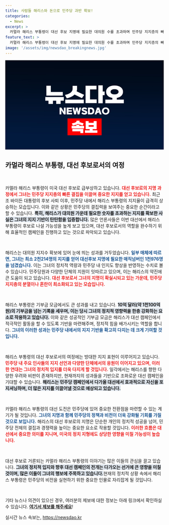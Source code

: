```yaml
---
title: 사람들 해리스와 돈으로 민주당 과반 확보!
categories:
  - News
excerpt: >
  카멀라 해리스 부통령이 대선 후보 지명에 필요한 대의원 수를 초과하며 민주당 지지층의 빠른 결집을 이끌고 있습니다. 기부금도 사상 최대 기록을 경신하며 흥행을 예고하고 있습니다. 해리스의 대권 도전이 과연 어떻게 이어질지 주목됩니다!
feature_text: >
  카멀라 해리스 부통령이 대선 후보 지명에 필요한 대의원 수를 초과하며 민주당 지지층의 빠른 결집을 이끌고 있습니다. 기부금도 사상 최대 기록을 경신하며 흥행을 예고하고 있습니다. 해리스의 대권 도전이 과연 어떻게 이어질지 주목됩니다!
image: '/assets/img/newsdao_breakingnews.jpg'
---
```


<p><img src="/assets/img/newsdao_breakingnews.jpg" alt="pcversion 속보" /></p>

<h2 data-ke-size="size26">카멀라 해리스 부통령, 대선 후보로서의 여정</h2>

<p data-ke-size="size16">&nbsp;</p>

<p>카멀라 해리스 부통령이 미국 대선 후보로 급부상하고 있습니다. <b><span style="color: #ee2323;">대선 후보로의 지명 과정에서 그녀는 민주당 지지층의 빠른 결집을 이끌며 중요한 지지를 얻고 있습니다.</span></b> 최근 조 바이든 대통령의 후보 사퇴 이후, 민주당 내에서 해리스 부통령의 지지율이 급격히 상승하는 모습입니다. 이와 같은 상황은 민주당의 결집력을 보여주는 중요한 순간이라고 할 수 있습니다. <b><span style="background-color: #21538527;">특히, 해리스가 대의원 가운데 필요한 숫자를 초과하는 지지를 확보한 사실은 그녀의 지지 기반이 탄탄함을 입증합니다.</span></b> 많은 언론사들은 이번 대선에서 해리스 부통령이 후보로 나설 가능성을 높게 보고 있으며, 대선 후보로서의 역할을 완수하기 위해 효율적인 캠페인을 진행하고 있는 것으로 파악되고 있습니다.</p>

<p data-ke-size="size16">&nbsp;</p>

<p>해리스는 대의원 지지수 확보에 있어 눈에 띄는 성과를 거두었습니다. <b><span style="color: #1a5490;">일부 매체에 따르면, 그녀는 최소 2천214명의 지지를 얻어 대선후보 지명에 필요한 매직넘버인 1천976명을 넘겼습니다.</span></b> 이는 그녀의 정치적 역량과 민주당 내 인지도 향상을 반영하는 수치로 볼 수 있습니다. 민주당원과 다양한 단체의 지원이 잇따르고 있으며, 이는 해리스의 약진에 큰 도움이 되고 있습니다. <b><span style="color: #ee2323;">대선 후보로서 그녀의 지명이 확실시되고 있는 가운데, 민주당 지지층의 분열이나 혼란이 최소화되고 있는 모습입니다.</span></b></p>

<p data-ke-size="size16">&nbsp;</p>

<p>해리스 부통령은 기부금 모금에서도 큰 성과를 내고 있습니다. <b><span style="background-color: #21538527;">10억 달러(약 1천100억원)의 기부금을 넘는 기록을 세우며, 이는 당시 그녀의 정치적 영향력을 한층 강화하는 요소로 작용하고 있습니다.</span></b> 이와 같은 성공적인 기부금 모금은 해리스가 대선 캠페인에서 적극적인 활동을 할 수 있도록 기반을 마련해주며, 정치적 힘을 배가시키는 역할을 합니다. <b><span style="color: #1a5490;">그녀의 이러한 성과는 민주당 내에서의 지지 기반을 확고히 다지는 데 크게 기여할 것입니다.</span></b></p>

<p data-ke-size="size16">&nbsp;</p>

<p>해리스 부통령의 대선 후보로서의 여정에는 방대한 지지 표현이 이루어지고 있습니다. <b><span style="color: #ee2323;">민주당 내 주요 인사들의 지지 선언과 다양한 단체에서의 응원이 이어지고 있으며, 이러한 연대는 그녀의 정치적 입지를 더욱 다지게 할 것입니다.</span></b> 일각에서는 해리스를 향한 다양한 우려와 비판이 존재하지만, 현재까지의 성과들을 기반으로 조화로운 대선 캠페인을 기대할 수 있습니다. <b><span style="background-color: #21538527;">해리스는 민주당 캠페인에서 다가올 대선에서 효과적으로 자신을 포지셔닝하며, 더 많은 지지를 이끌어낼 것으로 예상되고 있습니다.</span></b></p>

<p data-ke-size="size16">&nbsp;</p>

<p>카멀라 해리스 부통령의 대선 도전은 민주당에 있어 중요한 전환점을 마련할 수 있는 계기가 될 것입니다. <b><span style="color: #1a5490;">그녀의 지명과 함께 민주당의 정책과 비전이 더욱 강화될 기회를 가질 것으로 보입니다.</span></b> 해리스의 대선 후보로의 지명은 단순한 개인의 정치적 성공을 넘어, 민주당 전체의 결집과 경쟁력을 높이는 중요한 요소로 작용할 것입니다. <b><span style="color: #ee2323;">이러한 흐름은 대선에서 중요한 의미를 지니며, 미국의 정치 지형에도 상당한 영향을 미칠 가능성이 높습니다.</span></b></p>

<p data-ke-size="size16">&nbsp;</p>

<p>대선 후보로 거론되는 카멀라 해리스 부통령의 이야기는 많은 이들의 관심을 끌고 있습니다. <b><span style="background-color: #21538527;">그녀의 정치적 입지와 향후 대선 캠페인의 전개는 다가오는 선거에 큰 영향을 미칠 것이며, 많은 이들이 그녀의 행보에 주목하고 있습니다.</span></b>현재의 정치적 상황 속에서 해리스 부통령은 민주당의 비전을 실현하기 위한 중요한 인물로 자리잡게 될 것입니다. </p>

<p data-ke-size="size16">&nbsp;</p>

<p>기타 뉴스나 의견이 있으신 경우, 여러분의 제보에 대한 정보는 아래 링크에서 확인하실 수 있습니다. <a href="https://url.kr/9pghjn"><b>여기서 제보를 해주세요</b></a>!</p>
실시간 뉴스 속보는, <a href="https://newsdao.kr" rel="dofollow">https://newsdao.kr</a>


